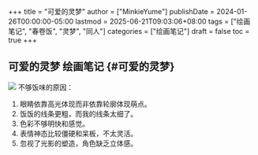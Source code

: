 +++
title = "可爱的灵梦"
author = ["MinkieYume"]
publishDate = 2024-01-26T00:00:00-05:00
lastmod = 2025-06-21T09:03:06+08:00
tags = ["绘画笔记", "春卷饭", "灵梦", "同人"]
categories = ["绘画笔记"]
draft = false
toc = true
+++

## 可爱的灵梦 <span class="tag"><span class="____">绘画笔记</span></span> {#可爱的灵梦}

![](/ox-hugo/minkie1.png)
不够饭味的原因：

1.  眼睛依靠高光体现而非依靠轮廓体现萌点。
2.  饭饭的线条更粗，而我的线条太细了。
3.  色彩不够明快和感觉。
4.  表情神态比较僵硬和呆板，不太灵活。
5.  忽视了光影的塑造，角色缺乏立体感。

